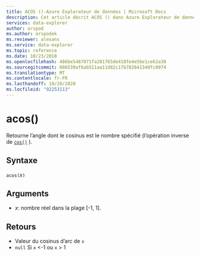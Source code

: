 ```yaml
---
title: ACOS ()-Azure Explorateur de données | Microsoft Docs
description: Cet article décrit ACOS () dans Azure Explorateur de données.
services: data-explorer
author: orspod
ms.author: orspodek
ms.reviewer: alexans
ms.service: data-explorer
ms.topic: reference
ms.date: 10/23/2018
ms.openlocfilehash: 486be5487071fa281765de410fe4e5be1ce62a38
ms.sourcegitcommit: 608539af6ab511aa11d82c17b782641340fc8974
ms.translationtype: MT
ms.contentlocale: fr-FR
ms.lasthandoff: 10/20/2020
ms.locfileid: "92253113"
---
```

# <a name="acos"></a>acos()

Retourne l’angle dont le cosinus est le nombre spécifié (l’opération inverse de [`cos()`](cosfunction.md) ).

## <a name="syntax"></a>Syntaxe

`acos(`*x*`)`

## <a name="arguments"></a>Arguments

* *x*: nombre réel dans la plage [-1, 1].

## <a name="returns"></a>Retours

* Valeur du cosinus d’arc de `x`
* `null` Si `x` <-1 ou `x` > 1